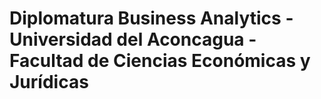 # Diplomatura Business Analytics - Universidad del Aconcagua - Facultad de Ciencias Económicas y Jurídicas
 
